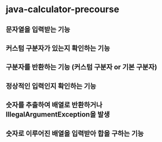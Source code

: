 # java-calculator-precourse

## 문자열을 입력받는 기능
## 커스텀 구분자가 있는지 확인하는 기능
## 구분자를 반환하는 기능 (커스텀 구분자 or 기본 구분자)
## 정상적인 입력인지 확인하는 기능
## 숫자를 추출하여 배열로 반환하거나 IllegalArgumentException을 발생
## 숫자로 이루어진 배열을 입력받아 합을 구하는 기능
